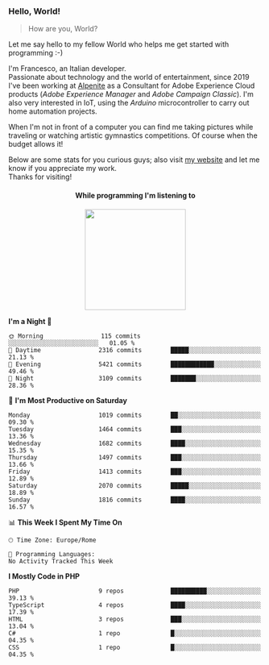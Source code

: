 ### Hello, World!

> How are you, World?

Let me say hello to my fellow World who helps me get started with programming :-)

I'm Francesco, an Italian developer.  
Passionate about technology and the world of entertainment, since 2019 I've been working at [Alpenite](https://www.alpenite.com) as a Consultant for Adobe Experience Cloud products (*Adobe Experience Manager* and *Adobe Campaign Classic*). I'm also very interested in IoT, using the *Arduino* microcontroller to carry out home automation projects.

When I'm not in front of a computer you can find me taking pictures while traveling or watching artistic gymnastics competitions. Of course when the budget allows it!

Below are some stats for you curious guys; also visit [my website](https://www.francescorega.eu) and let me know if you appreciate my work.  
Thanks for visiting!

<div align="center">
  <h4>While programming I'm listening to</h4>
  <a href="https://apps.francescorega.eu/now-playing/11147232609" target="_blank"><img src="https://apps.francescorega.eu/now-playing/11147232609" width="200"></a>
</div>

<!--START_SECTION:waka-->
**I'm a Night 🦉** 

```text
🌞 Morning                115 commits         ░░░░░░░░░░░░░░░░░░░░░░░░░   01.05 % 
🌆 Daytime                2316 commits        █████░░░░░░░░░░░░░░░░░░░░   21.13 % 
🌃 Evening                5421 commits        ████████████░░░░░░░░░░░░░   49.46 % 
🌙 Night                  3109 commits        ███████░░░░░░░░░░░░░░░░░░   28.36 % 
```
📅 **I'm Most Productive on Saturday** 

```text
Monday                   1019 commits        ██░░░░░░░░░░░░░░░░░░░░░░░   09.30 % 
Tuesday                  1464 commits        ███░░░░░░░░░░░░░░░░░░░░░░   13.36 % 
Wednesday                1682 commits        ████░░░░░░░░░░░░░░░░░░░░░   15.35 % 
Thursday                 1497 commits        ███░░░░░░░░░░░░░░░░░░░░░░   13.66 % 
Friday                   1413 commits        ███░░░░░░░░░░░░░░░░░░░░░░   12.89 % 
Saturday                 2070 commits        █████░░░░░░░░░░░░░░░░░░░░   18.89 % 
Sunday                   1816 commits        ████░░░░░░░░░░░░░░░░░░░░░   16.57 % 
```


📊 **This Week I Spent My Time On** 

```text
🕑︎ Time Zone: Europe/Rome

💬 Programming Languages: 
No Activity Tracked This Week
```

**I Mostly Code in PHP** 

```text
PHP                      9 repos             ██████████░░░░░░░░░░░░░░░   39.13 % 
TypeScript               4 repos             ████░░░░░░░░░░░░░░░░░░░░░   17.39 % 
HTML                     3 repos             ███░░░░░░░░░░░░░░░░░░░░░░   13.04 % 
C#                       1 repo              █░░░░░░░░░░░░░░░░░░░░░░░░   04.35 % 
CSS                      1 repo              █░░░░░░░░░░░░░░░░░░░░░░░░   04.35 % 
```




<!--END_SECTION:waka-->
